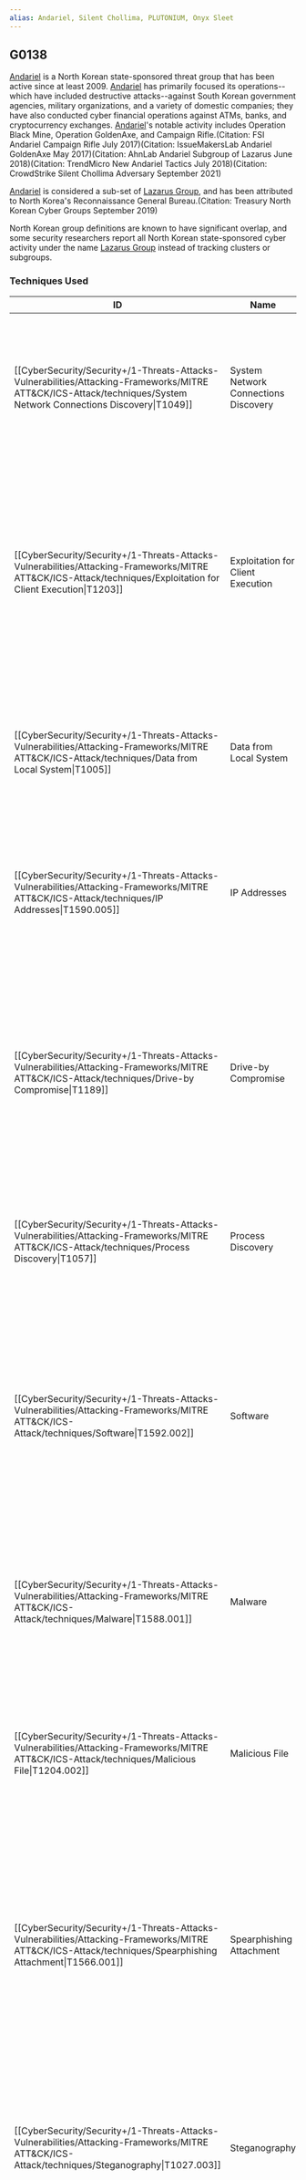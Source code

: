 ```yaml
---
alias: Andariel, Silent Chollima, PLUTONIUM, Onyx Sleet
---
```


## G0138

[Andariel](https://attack.mitre.org/groups/G0138) is a North Korean state-sponsored threat group that has been active since at least 2009. [Andariel](https://attack.mitre.org/groups/G0138) has primarily focused its operations--which have included destructive attacks--against South Korean government agencies, military organizations, and a variety of domestic companies; they have also conducted cyber financial operations against ATMs, banks, and cryptocurrency exchanges. [Andariel](https://attack.mitre.org/groups/G0138)'s notable activity includes Operation Black Mine, Operation GoldenAxe, and Campaign Rifle.(Citation: FSI Andariel Campaign Rifle July 2017)(Citation: IssueMakersLab Andariel GoldenAxe May 2017)(Citation: AhnLab Andariel Subgroup of Lazarus June 2018)(Citation: TrendMicro New Andariel Tactics July 2018)(Citation: CrowdStrike Silent Chollima Adversary September 2021)

[Andariel](https://attack.mitre.org/groups/G0138) is considered a sub-set of [Lazarus Group](https://attack.mitre.org/groups/G0032), and has been attributed to North Korea's Reconnaissance General Bureau.(Citation: Treasury North Korean Cyber Groups September 2019)

North Korean group definitions are known to have significant overlap, and some security researchers report all North Korean state-sponsored cyber activity under the name [Lazarus Group](https://attack.mitre.org/groups/G0032) instead of tracking clusters or subgroups.


### Techniques Used

| ID | Name | Use |
| --- | --- | --- |
| [[CyberSecurity/Security+/1-Threats-Attacks-Vulnerabilities/Attacking-Frameworks/MITRE ATT&CK/ICS-Attack/techniques/System Network Connections Discovery\|T1049]] | System Network Connections Discovery | [Andariel](https://attack.mitre.org/groups/G0138) has used the <code>netstat -naop tcp</code> command to display TCP connections on a victim's machine.(Citation: Kaspersky Andariel Ransomware June 2021) |
| [[CyberSecurity/Security+/1-Threats-Attacks-Vulnerabilities/Attacking-Frameworks/MITRE ATT&CK/ICS-Attack/techniques/Exploitation for Client Execution\|T1203]] | Exploitation for Client Execution | [Andariel](https://attack.mitre.org/groups/G0138) has exploited numerous ActiveX vulnerabilities, including zero-days.(Citation: FSI Andariel Campaign Rifle July 2017)(Citation: IssueMakersLab Andariel GoldenAxe May 2017)(Citation: TrendMicro New Andariel Tactics July 2018) |
| [[CyberSecurity/Security+/1-Threats-Attacks-Vulnerabilities/Attacking-Frameworks/MITRE ATT&CK/ICS-Attack/techniques/Data from Local System\|T1005]] | Data from Local System | [Andariel](https://attack.mitre.org/groups/G0138) has collected large numbers of files from compromised network systems for later extraction.(Citation: FSI Andariel Campaign Rifle July 2017) |
| [[CyberSecurity/Security+/1-Threats-Attacks-Vulnerabilities/Attacking-Frameworks/MITRE ATT&CK/ICS-Attack/techniques/IP Addresses\|T1590.005]] | IP Addresses | [Andariel](https://attack.mitre.org/groups/G0138) has limited its watering hole attacks to specific IP address ranges.(Citation: AhnLab Andariel Subgroup of Lazarus June 2018) |
| [[CyberSecurity/Security+/1-Threats-Attacks-Vulnerabilities/Attacking-Frameworks/MITRE ATT&CK/ICS-Attack/techniques/Drive-by Compromise\|T1189]] | Drive-by Compromise | [Andariel](https://attack.mitre.org/groups/G0138) has used watering hole attacks, often with zero-day exploits, to gain initial access to victims within a specific IP range.(Citation: AhnLab Andariel Subgroup of Lazarus June 2018)(Citation: TrendMicro New Andariel Tactics July 2018) |
| [[CyberSecurity/Security+/1-Threats-Attacks-Vulnerabilities/Attacking-Frameworks/MITRE ATT&CK/ICS-Attack/techniques/Process Discovery\|T1057]] | Process Discovery | [Andariel](https://attack.mitre.org/groups/G0138) has used <code>tasklist</code> to enumerate processes and find a specific string.(Citation: Kaspersky Andariel Ransomware June 2021) |
| [[CyberSecurity/Security+/1-Threats-Attacks-Vulnerabilities/Attacking-Frameworks/MITRE ATT&CK/ICS-Attack/techniques/Software\|T1592.002]] | Software | [Andariel](https://attack.mitre.org/groups/G0138) has inserted a malicious script within compromised websites to collect potential victim information such as browser type, system language, Flash Player version, and other data.(Citation: TrendMicro New Andariel Tactics July 2018) |
| [[CyberSecurity/Security+/1-Threats-Attacks-Vulnerabilities/Attacking-Frameworks/MITRE ATT&CK/ICS-Attack/techniques/Malware\|T1588.001]] | Malware | [Andariel](https://attack.mitre.org/groups/G0138) has used a variety of publicly-available remote access Trojans (RATs) for its operations.(Citation: FSI Andariel Campaign Rifle July 2017) |
| [[CyberSecurity/Security+/1-Threats-Attacks-Vulnerabilities/Attacking-Frameworks/MITRE ATT&CK/ICS-Attack/techniques/Malicious File\|T1204.002]] | Malicious File | [Andariel](https://attack.mitre.org/groups/G0138) has attempted to lure victims into enabling malicious macros within email attachments.(Citation: AhnLab Andariel Subgroup of Lazarus June 2018) |
| [[CyberSecurity/Security+/1-Threats-Attacks-Vulnerabilities/Attacking-Frameworks/MITRE ATT&CK/ICS-Attack/techniques/Spearphishing Attachment\|T1566.001]] | Spearphishing Attachment | [Andariel](https://attack.mitre.org/groups/G0138) has conducted spearphishing campaigns that included malicious Word or Excel attachments.(Citation: AhnLab Andariel Subgroup of Lazarus June 2018)(Citation: MalwareBytes Lazarus-Andariel Conceals Code April 2021) |
| [[CyberSecurity/Security+/1-Threats-Attacks-Vulnerabilities/Attacking-Frameworks/MITRE ATT&CK/ICS-Attack/techniques/Steganography\|T1027.003]] | Steganography | [Andariel](https://attack.mitre.org/groups/G0138) has hidden malicious executables within PNG files.(Citation: MalwareBytes Lazarus-Andariel Conceals Code April 2021)(Citation: Kaspersky Andariel Ransomware June 2021) |
| [[CyberSecurity/Security+/1-Threats-Attacks-Vulnerabilities/Attacking-Frameworks/MITRE ATT&CK/ICS-Attack/techniques/Ingress Tool Transfer\|T1105]] | Ingress Tool Transfer | [Andariel](https://attack.mitre.org/groups/G0138) has downloaded additional tools and malware onto compromised hosts.(Citation: AhnLab Andariel Subgroup of Lazarus June 2018) |
